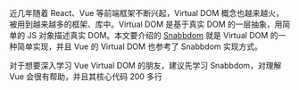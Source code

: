 近几年随着 React、Vue 等前端框架不断兴起，Virtual DOM 概念也越来越火，被用到越来越多的框架、库中。Virtual DOM 是基于真实 DOM 的一层抽象，用简单的 JS 对象描述真实 DOM。本文要介绍的 [Snabbdom](https://link.segmentfault.com/?enc=Th3tdBO2Lzn9UWwuttL1mw%3D%3D.Ys4oxa89P9WJUweF%2Fo9ntU8YpNQrSYCCvJtOrO7VgM2DUpEG0T6pfWLcIwuAIHCq) 就是 Virtual DOM 的一种简单实现，并且 Vue 的 Virtual DOM 也参考了 Snabbdom 实现方式。

对于想要深入学习 Vue Virtual DOM 的朋友，建议先学习 Snabbdom，对理解 Vue 会很有帮助，并且其核心代码 200 多行

